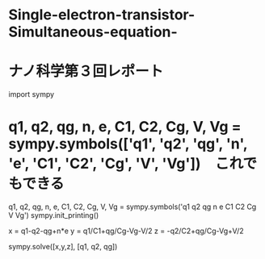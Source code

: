 # Single-electron-transistor-Simultaneous-equation-
# ナノ科学第３回レポート
import sympy

# q1, q2, qg, n, e, C1, C2, Cg, V, Vg = sympy.symbols(['q1', 'q2', 'qg', 'n', 'e', 'C1', 'C2', 'Cg', 'V', 'Vg'])　これでもできる
q1, q2, qg, n, e, C1, C2, Cg, V, Vg = sympy.symbols('q1 q2 qg n e C1 C2 Cg V Vg')
sympy.init_printing()

x = q1-q2-qg+n*e
y = q1/C1+qg/Cg-Vg-V/2
z = -q2/C2+qg/Cg-Vg+V/2

sympy.solve([x,y,z], [q1, q2, qg])
